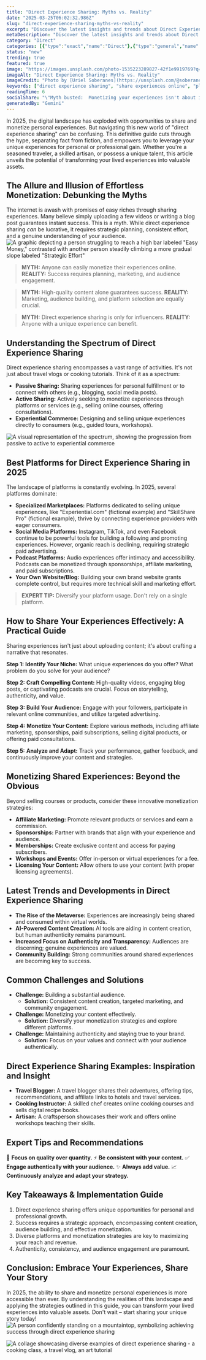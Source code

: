 ```yaml
---
title: "Direct Experience Sharing: Myths vs. Reality"
date: "2025-03-25T06:02:32.986Z"
slug: "direct-experience-sharing-myths-vs-reality"
excerpt: "Discover the latest insights and trends about Direct Experience Sharing. This comprehensive guide covers everything you need to know about Direct Experience Sharing in 2025."
metaDescription: "Discover the latest insights and trends about Direct Experience Sharing. This comprehensive guide covers everything you need to know about Direct Experienc..."
category: "Direct"
categories: [{"type":"exact","name":"Direct"},{"type":"general","name":"Education"},{"type":"medium","name":"Online Learning"},{"type":"specific","name":"Virtual Reality Training"},{"type":"niche","name":"Immersive Simulations"}]
status: "new"
trending: true
featured: true
image: "https://images.unsplash.com/photo-1535223289827-42f1e9919769?q=85&w=1200&fit=max&fm=webp&auto=compress"
imageAlt: "Direct Experience Sharing: Myths vs. Reality"
imageCredit: "Photo by [Uriel Soberanes](https://unsplash.com/@soberanes) on Unsplash"
keywords: ["direct experience sharing", "share experiences online", "platform for sharing experiences", "best direct experience sharing platforms", "how to share experiences effectively", "monetizing shared experiences", "direct experience sharing benefits", "direct experience sharing examples", "sell direct experiences online", "build a direct experience sharing business"]
readingTime: 6
socialShare: "\"Myth busted:  Monetizing your experiences isn't about instant riches, but about building a genuine connection with your audience and providing consistent value.\""
generatedBy: "Gemini"
---
```




In 2025, the digital landscape has exploded with opportunities to share and monetize personal experiences.  But navigating this new world of "direct experience sharing" can be confusing.  This definitive guide cuts through the hype, separating fact from fiction, and empowers you to leverage your unique experiences for personal or professional gain.  Whether you're a seasoned traveler, a skilled artisan, or possess a unique talent, this article unveils the potential of transforming your lived experiences into valuable assets.

## The Allure and Illusion of Effortless Monetization: Debunking the Myths

The internet is awash with promises of easy riches through sharing experiences.  Many believe simply uploading a few videos or writing a blog post guarantees instant success.  This is a myth.  While direct experience sharing *can* be lucrative, it requires strategic planning, consistent effort, and a genuine understanding of your audience. ![A graphic depicting a person struggling to reach a high bar labeled "Easy Money," contrasted with another person steadily climbing a more gradual slope labeled "Strategic Effort"](https://images.unsplash.com/photo-1535223289827-42f1e9919769?q=85&w=1200&fit=max&fm=webp&auto=compress)

> **MYTH:**  Anyone can easily monetize their experiences online.
> **REALITY:** Success requires planning, marketing, and audience engagement.

> **MYTH:**  High-quality content alone guarantees success.
> **REALITY:**  Marketing, audience building, and platform selection are equally crucial.

> **MYTH:**  Direct experience sharing is only for influencers.
> **REALITY:** Anyone with a unique experience can benefit.

## Understanding the Spectrum of Direct Experience Sharing

Direct experience sharing encompasses a vast range of activities. It's not just about travel vlogs or cooking tutorials.  Think of it as a spectrum:

* **Passive Sharing:** Sharing experiences for personal fulfillment or to connect with others (e.g., blogging, social media posts).
* **Active Sharing:**  Actively seeking to monetize experiences through platforms or services (e.g., selling online courses, offering consultations).
* **Experiential Commerce:** Designing and selling unique experiences directly to consumers (e.g., guided tours, workshops).

![A visual representation of the spectrum, showing the progression from passive to active to experiential commerce](https://images.unsplash.com/photo-1682687221038-404cb8830901?q=85&w=1200&fit=max&fm=webp&auto=compress)

## Best Platforms for Direct Experience Sharing in 2025

The landscape of platforms is constantly evolving.  In 2025, several platforms dominate:

* **Specialized Marketplaces:**  Platforms dedicated to selling unique experiences, like "Experiential.com" (fictional example) and "SkillShare Pro" (fictional example), thrive by connecting experience providers with eager consumers.
* **Social Media Platforms:**  Instagram, TikTok, and even Facebook continue to be powerful tools for building a following and promoting experiences.  However, organic reach is declining, requiring strategic paid advertising.
* **Podcast Platforms:**  Audio experiences offer intimacy and accessibility.  Podcasts can be monetized through sponsorships, affiliate marketing, and paid subscriptions.
* **Your Own Website/Blog:** Building your own brand website grants complete control, but requires more technical skill and marketing effort.

> **EXPERT TIP:** Diversify your platform usage. Don't rely on a single platform.

## How to Share Your Experiences Effectively: A Practical Guide

Sharing experiences isn't just about uploading content; it's about crafting a narrative that resonates.

**Step 1:** **Identify Your Niche:** What unique experiences do you offer? What problem do you solve for your audience?

**Step 2:** **Craft Compelling Content:**  High-quality videos, engaging blog posts, or captivating podcasts are crucial.  Focus on storytelling, authenticity, and value.

**Step 3:** **Build Your Audience:** Engage with your followers, participate in relevant online communities, and utilize targeted advertising.

**Step 4:** **Monetize Your Content:** Explore various methods, including affiliate marketing, sponsorships, paid subscriptions, selling digital products, or offering paid consultations.

**Step 5:** **Analyze and Adapt:**  Track your performance, gather feedback, and continuously improve your content and strategies.

## Monetizing Shared Experiences: Beyond the Obvious

Beyond selling courses or products, consider these innovative monetization strategies:

* **Affiliate Marketing:**  Promote relevant products or services and earn a commission.
* **Sponsorships:**  Partner with brands that align with your experience and audience.
* **Memberships:**  Create exclusive content and access for paying subscribers.
* **Workshops and Events:**  Offer in-person or virtual experiences for a fee.
* **Licensing Your Content:**  Allow others to use your content (with proper licensing agreements).

## Latest Trends and Developments in Direct Experience Sharing

* **The Rise of the Metaverse:**  Experiences are increasingly being shared and consumed within virtual worlds.
* **AI-Powered Content Creation:**  AI tools are aiding in content creation, but human authenticity remains paramount.
* **Increased Focus on Authenticity and Transparency:**  Audiences are discerning; genuine experiences are valued.
* **Community Building:**  Strong communities around shared experiences are becoming key to success.

## Common Challenges and Solutions

* **Challenge:**  Building a substantial audience.
    * **Solution:**  Consistent content creation, targeted marketing, and community engagement.
* **Challenge:**  Monetizing your content effectively.
    * **Solution:**  Diversify your monetization strategies and explore different platforms.
* **Challenge:**  Maintaining authenticity and staying true to your brand.
    * **Solution:**  Focus on your values and connect with your audience authentically.

## Direct Experience Sharing Examples: Inspiration and Insight

* **Travel Blogger:**  A travel blogger shares their adventures, offering tips, recommendations, and affiliate links to hotels and travel services.
* **Cooking Instructor:**  A skilled chef creates online cooking courses and sells digital recipe books.
* **Artisan:**  A craftsperson showcases their work and offers online workshops teaching their skills.

## Expert Tips and Recommendations

🔑 **Focus on quality over quantity.**
⚡ **Be consistent with your content.**
✅ **Engage authentically with your audience.**
✨ **Always add value.**
📈 **Continuously analyze and adapt your strategy.**

## Key Takeaways & Implementation Guide

1.  Direct experience sharing offers unique opportunities for personal and professional growth.
2.  Success requires a strategic approach, encompassing content creation, audience building, and effective monetization.
3.  Diverse platforms and monetization strategies are key to maximizing your reach and revenue.
4.  Authenticity, consistency, and audience engagement are paramount.

## Conclusion:  Embrace Your Experiences, Share Your Story

In 2025, the ability to share and monetize personal experiences is more accessible than ever.  By understanding the realities of this landscape and applying the strategies outlined in this guide, you can transform your lived experiences into valuable assets.  Don't wait – start sharing your unique story today!  ![A person confidently standing on a mountaintop, symbolizing achieving success through direct experience sharing](https://images.unsplash.com/photo-1682685797406-97f364419b4a?q=85&w=1200&fit=max&fm=webp&auto=compress)

![A collage showcasing diverse examples of direct experience sharing - a cooking class, a travel vlog, an art tutorial](https://images.unsplash.com/photo-1682687219356-e820ca126c92?q=85&w=1200&fit=max&fm=webp&auto=compress)

